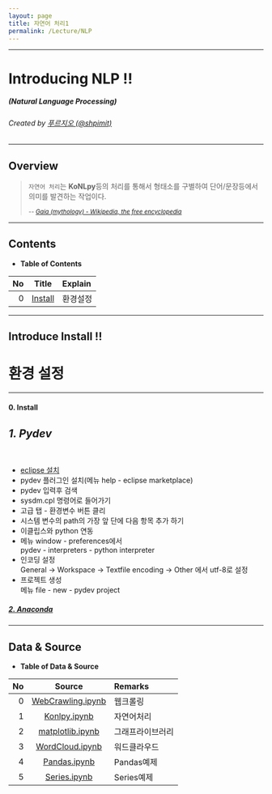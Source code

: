 ```yaml
---
layout: page
title: 자연어 처리1
permalink: /Lecture/NLP
---
```


---

<!-- *template: gaia -->
<!-- page_number: false -->

# Introducing NLP !!
##### (Natural Language Processing)
###### Created by [푸르지오 (@shpimit)](https://github.com/shpimit)

---

<!-- $theme: gaia -->
<!-- page_number: true -->

## Overview


> `자연어 처리`는 **KoNLpy**등의 처리를 통해서 형태소를 구별하여 단어/문장등에서 의미를 발견하는 작업이다. 
>
> <small>-- *[Gaia (mythology) - Wikipedia, the free encyclopedia](https://en.wikipedia.org/wiki/Gaia_%28mythology%29)*</small>

---

<!-- *template: invert -->

## Contents

<a name="contents"/>

* **Table of Contents**   

|No|Title|Explain|
|--:|:-:|:--|
|0|[Install](#install)|환경설정|

---

<!-- *template: gaia -->
<!-- page_number: false -->

## Introduce Install !!  
# 환경 설정

---

<!-- *template: invert -->
<!-- page_number: true -->
<a name="install"/>

#### 0. Install

<span style="font-size:16pt">

###### **1. Pydev**

* [eclipse 설치](https://www.eclipse.org)  
* pydev 플러그인 설치(메뉴 help - eclipse marketplace)  
* pydev 입력후 검색  
* sysdm.cpl 명령어로 들어가기  
* 고급 탭 - 환경변수 버튼 클리  
* 시스템 변수의 path의 가장 앞 단에 다음 항목 추가 하기  
* 이클립스와 python 연동  
* 메뉴 window - preferences에서   
   pydev - interpreters - python interpreter  
* 인코딩 설정  
  General -> Workspace -> Textfile encoding -> Other 에서 utf-8로 설정      
* 프로젝트 생성  
   메뉴  file - new - pydev project  

##### **[2. Anaconda](https://www.anaconda.com/)**

---

<!-- *template: invert -->

## Data & Source 

<a name="data"/>

* **Table of Data & Source**   

|No|Source|Remarks|
|--:|:-:|:--|
|0|[WebCrawling.ipynb](https://github.com/shpimit/shpimit.github.io/tree/master/blog/Python/src/WebCrawling.ipynb)|웹크롤링|
|1|[Konlpy.ipynb](https://github.com/shpimit/shpimit.github.io/tree/master/blog/Python/src/KonlpySamply.ipynb)|자연어처리|
|2|[matplotlib.ipynb](https://github.com/shpimit/shpimit.github.io/tree/master/blog/Python/src/matplotlib.ipynb)|그래프라이브러리|
|3|[WordCloud.ipynb](https://github.com/shpimit/shpimit.github.io/tree/master/blog/Python/src/WordCloud.ipynb)|워드클라우드|
|4|[Pandas.ipynb](https://github.com/shpimit/shpimit.github.io/tree/master/blog/Python/src/Pandas.ipynb)|Pandas예제|
|5|[Series.ipynb](https://github.com/shpimit/shpimit.github.io/tree/master/blog/Python/src/Series.ipynb)|Series예제|
